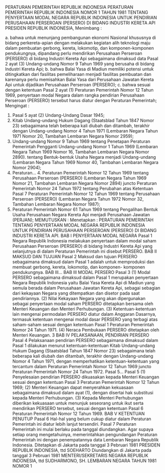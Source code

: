  PERATURAN PEMERINTAH REPUBLIK INDONESIA PERATURAN PEMERINTAH REPUBLIK INDONESIA NOMOR 1 TAHUN 1981 TENTANG PENYERTAAN MODAL NEGARA REPUBLIK INDONESIA UNTUK PENDIRIAN PERUSAHAAN PERSEROAN (PERSERO) DI BIDANG INDUSTRI KERETA API PRESIDEN REPUBLIK INDONESIA,
Menimbang :

a. bahwa untuk menunjang pembangunan ekonomi Nasional khususnya di bidang perkereta-apian dengan melakukan kegiatan alih teknologi maju dalam pembuatan gerbong, kereta, lokomotip, dan komponen-komponen pendukungnya, dipandang perlu mendirikan Perusahaan Perseroan (PERSERO) di bidang Industri Kereta Api sebagaimana dimaksud data Pasal 2 ayat (3) Undang-undang Nomor 9 Tahun 1969 yang berusaha di bidang Industri Kereta Api;
b. bahwa Balai Yasa di Madiun memiliki potensi untuk ditingkatkan dari fasilitas pemeliharaan menjadi fasilitas pembuatan dan karenanya perlu memisahkan Balai Yasa dari Perusahaan Jawatan Kereta Api untuk dijadikan Perusahaan Perseroan (PERSERO);
c. bahwa sesuai dengan ketentuan Pasal 2 ayat (1) Peraturan Pemerintah Nomor 12 Tahun 1969, penyertaan modal Negara dalam rangka pendirian Perusahaan Perseroan (PERSERO) tersebut harus diatur dengan Peraturan Pemerintah;
Mengingat :

1. Pasal 5 ayat (2) Undang-Undang Dasar 1945;
2. Kitab Undang-undang Hukum Dagang (Staatsblad Tahun 1847 Nomor 23) sebagaimana telah beberapa kali diubah dan ditambah, terakhir dengan Undang-undang Nomor 4 Tahun 1971 (Lembaran Negara Tahun 1971 Nomor 20, Tambahan Lembaran Negara Nomor 2959);
3. Undang-undang Nomor 9 Tahun 1969 tentang Penetapan Peraturan Pemerintah Pengganti Undang-undang Nomor 1 Tahun 1969 (Lembaran Negara Tahun 1969 Nomor 16, Tambahan Lembaran Negara Nomor 2890). tentang Bentuk-bentuk Usaha Negara menjadi Undang-undang (Lembaran Negara Tahun 1969 Nomor 40, Tambahan Lembaran Negara Nomor 2904);
4. Peraturan… 4. Peraturan Pemerintah Nomor 12 Tahun 1969 tentang Perusahaan Perseroan (PERSERO) (Lembaran Negara Tahun 1969 Nomor 21, Tambahan Lembaran Negara Nomor 2894) juncto Peraturan Pemerintah Nomor 24 Tahun 1972 tentang Perubahan atas Ketentuan Pasal 7 Peraturan Pemerintah Nomor 12 Tahun 1969 tentang Perusahaan Perseroan (PERSERO) (Lembaran Negara Tahun 1972 Nomor 32, Tambahan Lembaran Negara Nomor 1987);
5. Peraturan Pemerintah Nomor 61 Tahun 1969 tentang Pengalihan Bentuk Usaha Perusahaan Negara Kereta Api menjadi Perusahaan Jawatan (PERJAN);
MEMUTUSKAN :
 Menetapkan : PERATURAN PEMERINTAH TENTANG PENYERTAAN MODAL NEGARA REPUBLIK INDONESIA UNTUK PENDIRIAN PERUSAHAAN PERSEROAN (PERSERO) DI BIDANG INDUSTRI KERETA API.
BAB I PENYERTAAN MODAL NEGARA
Pasal 1
Negara Republik Indonesia melakukan penyertaan dalam modal saham Perusahaan Perseroan (PERSERO) di bidang Industri Kereta Api yang selanjutnya di dalam Peraturan Pemerintah ini disebut PERSERO.
BAB II MAKSUD DAN TUJUAN
Pasal 2
Maksud dan tujuan PERSERO sebagaimana dimaksud dalam Pasal 1 adalah untuk memproduksi dan membuat gerbong, kereta, lokomotip, dan komponen- komponen pendukungnya. BAB III…
BAB III MODAL PERSERO
Pasal 3
(1) Modal PERSERO sebagaimana dimaksud dalam Pasal 1 merupakan penyertaan Negara Republik Indonesia yaitu Balai Yasa Kereta Api di Madiun yang semula berada dalam Perusahaan Jawatan Kereta Api, sebagai sebagian dari kekayaan Negara yang ditempatkan dan disetor pada saat pendiriannya.
(2) Nilai Kekayaan Negara yang akan dipergunakan sebagai penyertaan modal saham PERSERO ditetapkan bersama oleh Menteri Keuangan dan Menteri Perhubungan.
(3) Ketentuan-ketentuan lain mengenai permodalan PERSERO diatur dalam Anggaran Dasarnya, termasuk ketentuan mengenai modal dasar PERSERO yang terbagi atas saham-saham sesuai dengan ketentuan Pasal 1 Peraturan Pemerintah Nomor 24 Tahun 1971.
(4) Neraca Pembukaan PERSERO ditetapkan oleh Menteri Keuangan. 3
BAB IV PELAKSANAAN, PENDIRIAN PERSERO
Pasal 4
Pelaksanaan pendirian PERSERO sebagaimana dimaksud dalam Pasal 1 dilakukan menurut ketentuan-ketentuan Kitab Undang-undang Hukum Dagang (Staatsblad Tahun 1847 Nomor 23) sebagaimana telah beberapa kali diubah dan ditambah, terakhir dengan Undang-undang Nomor 4 Tahun 1971, dengan memperhatikan ketentuan-ketentuan yang tercantum dalam Peraturan Pemerintah Nomor 12 Tahun 1969 juncto Peraturan Pemerintah Nomor 24 Tahun 1972. Pasal 5…
Pasal 5
(1) Penyelesaian pendirian PERSERO dikuasakan kepada Menteri Keuangan sesuai dengan ketentuan Pasal 3 Peraturan Pemerintah Nomor 12 Tahun 1969;
(2) Menteri Keuangan dapat menyerahkan kekuasaan sebagaimana dimaksud dalam ayat (1), dengan disertai hak substitusi kepada Menteri Perhubungan.
(3) Kepada Menteri Perhubungan diberikan kekuasaan untuk menunjuk seseorang untuk ikut serta mendirikan PERSERO tersebut, sesuai dengan ketentuan Pasal 6 Peraturan Pemerintah Nomor 12 Tahun 1969.
BAB V KETENTUAN PENUTUP
Pasal 6
Hal-hal yang belum cukup diatur dalam Peraturan Pemerintah ini diatur lebih lanjut tersendiri.
Pasal 7
Peraturan Pemerintah ini mulai berlaku pada tanggal diundangkan. Agar supaya setiap orang mengetahuinya, memerintahkan pengundangan Peraturan Pemerintah ini dengan penempatannya data Lembaran Negara Republik Indonesia. Ditetapkan di Jakarta pada tanggal 3 Pebruari 1981 PRESIDEN REPUBLIK INDONESIA, ttd SOEHARTO Diundangkan di Jakarta pada tanggal 3 Pebruari 1981 MENTERI/SEKRETARIS NEGARA REPUBLIK INDONESIA, ttd SUDHARMONO, SH. LEMBARAN NEGARA TAHUN 1981 NOMOR 1